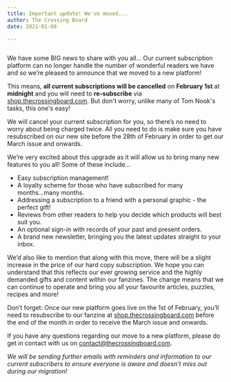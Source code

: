 ```yaml
---
title: Important update! We've moved...
author: The Crossing Board
date: 2021-01-08

---
```

<div class="image-center">
<img class="no-border" src="/images/calendar/sold-out.png" alt="" />
</div>

We have some BIG news to share with you all... Our current subscription platform can no longer handle the number of wonderful readers we have and so we’re pleased to announce that we moved to a new platform!

This means, **all current subscriptions will be cancelled** on **February 1st** at **midnight** and you will need to **re-subscribe** via [shop.thecrossingboard.com](https://shop.thecrossingboard.com). But don't worry, unlike many of Tom Nook's tasks, this one's easy!

We will cancel your current subscription for you, so there’s no need to worry about being charged twice. All you need to do is make sure you have resubscribed on our new site before the 28th of February in order to get our March issue and onwards.

We’re very excited about this upgrade as it will allow us to bring many new features to you all! Some of these include...

* Easy subscription management!
* A loyalty scheme for those who have subscribed for many months...many months.
* Addressing a subscription to a friend with a personal graphic - the perfect gift!
* Reviews from other readers to help you decide which products will best suit you.
* An optional sign-in with records of your past and present orders.
* A brand new newsletter, bringing you the latest updates straight to your inbox.

We’d also like to mention that along with this move, there will be a slight increase in the price of our hard copy subscription. We hope you can understand that this reflects our ever growing service and the highly demanded gifts and content within our fanzines. The change means that we can continue to operate and bring you all your favourite articles, puzzles, recipes and more!

Don’t forget: Once our new platform goes live on the 1st of February, you’ll need to resubscribe to our fanzine at [shop.thecrossingboard.com](https://shop.thecrossingboard.com) before the end of the month in order to receive the March issue and onwards.

If you have any questions regarding our move to a new platform, please do get in contact with us on contact@thecrossingboard.com.

_We will be sending further emails with reminders and information to our current subscribers to ensure everyone is aware and doesn’t miss out during our migration!_